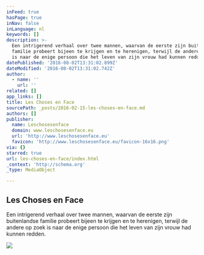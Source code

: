 ```yaml
---
inFeed: true
hasPage: true
inNav: false
inLanguage: nl
keywords: []
description: >-
  Een intrigerend verhaal over twee mannen, waarvan de eerste zijn buitenlandse
  familie probeert bijeen te krijgen en te herenigen, terwijl de andere op zoek
  is naar de enige persoon die het leven van zijn vrouw had kunnen redden.
datePublished: '2016-08-02T13:31:02.899Z'
dateModified: '2016-08-02T13:31:02.742Z'
author:
  - name: ''
    url: ''
related: []
app_links: []
title: Les Choses en Face
sourcePath: _posts/2016-02-15-les-choses-en-face.md
authors: []
publisher:
  name: Leschosesenface
  domain: www.leschosesenface.eu
  url: 'http://www.leschosesenface.eu'
  favicon: 'http://www.leschosesenface.eu/favicon-16x16.png'
via: {}
starred: true
url: les-choses-en-face/index.html
_context: 'http://schema.org'
_type: MediaObject

---
```

<article style=""><h1>Les Choses en Face</h1><p>Een intrigerend verhaal over twee mannen, waarvan de eerste zijn buitenlandse familie probeert bijeen te krijgen en te herenigen, terwijl de andere op zoek is naar de enige persoon die het leven van zijn vrouw had kunnen redden.</p><img src="https://s3-us-west-2.amazonaws.com/the-grid-img/p/00fcdd31cb4a2a155b1a21d9e37f57f6119cb002.jpg" /></article>
